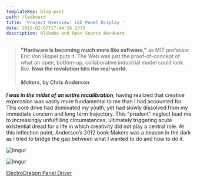 ```yaml
---
templateKey: blog-post
path: /ledboard
title: 'Project Overview: LED Panel Display '
date: 2018-02-07T17:44:56.237Z
description: Alibaba and Open Source Hardware
---
```

> **"Hardware is becoming much more like software,"** as MIT professor Eric Von Hippel puts it. The Web was just the proof-of-concept of what an open, bottom-up, collaborative industrial model could look like. **Now the revolution hits the real world.**
> #### _Makers_, by Chris Anderson

***I was in the midst of an entire recalibration***, having realized that creative expression was vastly more fundamental to me than I had accounted for. This core drive had dominated my youth, yet had slowly dissolved from my immediate concern and long term trajectory. This "prudent" neglect lead me to increasingly unfulfilling circumstances, ultimately triggering acute existential dread for a life in which creativity did not play a central role. At this inflection point, Anderson’s 2012 book Makers was a beacon in the dark as I tried to bridge the gap between what I wanted to do and how to do it. 

![Imgur](https://i.imgur.com/aL87WY5.gif)

![Imgur](https://i.imgur.com/dxgpX7a.jpg?1)

[ElectroDragon Panel Driver](http://www.electrodragon.com/product/rgb-matrix-panel-drive-board-raspberry-pi/)
